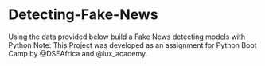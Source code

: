 # Detecting-Fake-News
Using the data provided below build a Fake News detecting models with Python
Note: This Project was developed as an assignment for Python Boot Camp by @DSEAfrica and @lux_academy.
